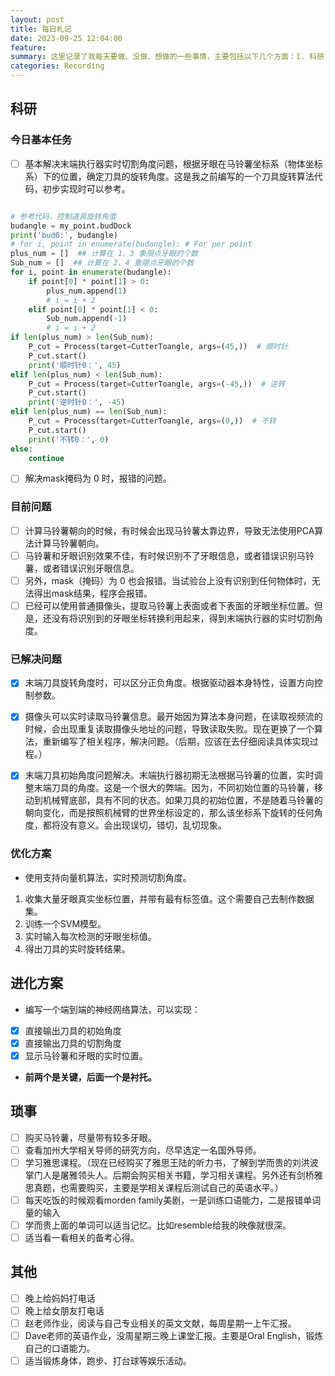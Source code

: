 ```yaml
---
layout: post
title: 每日札记
date: 2023-09-25 12:04:00
feature: 
summary: 这里记录了我每天要做、没做、想做的一些事情，主要包括以下几个方面：1. 科研；2.琐事；3.其他等三个方面的事情。记录的主要目的是方便自己查看，二是还可以随时分享给我的老师、朋友，让身边人知道我在做什么，三个目的是，复盘和回顾自己的生活、科研等经历，最后，争取捕捉天马行空的想法，不让ta悄然消失。
categories: Recording
---
```


## 科研

### 今日基本任务
- [ ] 基本解决末端执行器实时切割角度问题，根据牙眼在马铃薯坐标系（物体坐标系）下的位置，确定刀具的旋转角度。这是我之前编写的一个刀具旋转算法代码，初步实现时可以参考。

```py

# 参考代码，控制道具旋转角度
budangle = my_point.budDock
print('bud0:', budangle)
# for i, point in enumerate(budangle): # For per point
plus_num = []  ## 计算在 1、3 象限点牙眼的个数
Sub_num = []  ## 计算在 2、4 象限点牙眼的个数
for i, point in enumerate(budangle):
    if point[0] * point[1] > 0:
        plus_num.append(1)
        # i = i + 2
    elif point[0] * point[1] < 0:
        Sub_num.append(-1)
        # i = i + 2
if len(plus_num) > len(Sub_num):
    P_cut = Process(target=CutterToangle, args=(45,))  # 顺时针
    P_cut.start()
    print('顺时针0：', 45)
elif len(plus_num) < len(Sub_num):
    P_cut = Process(target=CutterToangle, args=(-45,))  # 逆转
    P_cut.start()
    print('逆时针0：', -45)
elif len(plus_num) == len(Sub_num):
    P_cut = Process(target=CutterToangle, args=(0,))  # 不转
    P_cut.start()
    print('不转0：', 0)
else:
    continue
```

- [ ] 解决mask掩码为 0 时，报错的问题。

### 目前问题
- [ ] 计算马铃薯朝向的时候，有时候会出现马铃薯太靠边界，导致无法使用PCA算法计算马铃薯朝向。
- [ ] 马铃薯和牙眼识别效果不佳，有时候识别不了牙眼信息，或者错误识别马铃薯，或者错误识别牙眼信息。
- [ ] 另外，mask（掩码）为 0 也会报错。当试验台上没有识别到任何物体时，无法得出mask结果，程序会报错。
- [ ] 已经可以使用普通摄像头，提取马铃薯上表面或者下表面的牙眼坐标位置。但是，还没有将识别到的牙眼坐标转换利用起来，得到末端执行器的实时切割角度。

### 已解决问题

- [x] 末端刀具旋转角度时，可以区分正负角度。根据驱动器本身特性，设置方向控制参数。
- [x] 摄像头可以实时读取马铃薯信息。最开始因为算法本身问题，在读取视频流的时候，会出现重复读取摄像头地址的问题，导致读取失败。现在更换了一个算法，重新编写了相关程序，解决问题。（后期，应该在去仔细阅读具体实现过程。）
- [x] 末端刀具初始角度问题解决。末端执行器初期无法根据马铃薯的位置，实时调整末端刀具的角度。这是一个很大的弊端。因为，不同初始位置的马铃薯，移动到机械臂底部，具有不同的状态。如果刀具的初始位置，不是随着马铃薯的朝向变化，而是按照机械臂的世界坐标设定的，那么该坐标系下旋转的任何角度，都将没有意义。会出现误切，错切，乱切现象。


### 优化方案

- 使用支持向量机算法，实时预测切割角度。

1. 收集大量牙眼真实坐标位置，并带有最有标签值。这个需要自己去制作数据集。
2. 训练一个SVM模型。
3. 实时输入每次检测的牙眼坐标值。
4. 得出刀具的实时旋转结果。


## 进化方案

- 编写一个端到端的神经网络算法，可以实现：
- [x] 直接输出刀具的初始角度
- [x] 直接输出刀具的切割角度
- [x] 显示马铃薯和牙眼的实时位置。
- **前两个是关键，后面一个是衬托。**


## 琐事
- [ ] 购买马铃薯，尽量带有较多牙眼。
- [ ] 查看加州大学相关导师的研究方向，尽早选定一名国外导师。
- [ ] 学习雅思课程。（现在已经购买了雅思王陆的听力书，了解到学而贵的刘洪波掌门人是屠雅领头人。后期会购买相关书籍，学习相关课程。另外还有剑桥雅思真题，也需要购买，主要是学相关课程后测试自己的英语水平。）
- [ ] 每天吃饭的时候观看morden family美剧，一是训练口语能力，二是报错单词量的输入
- [ ] 学而贵上面的单词可以适当记忆。比如resemble给我的映像就很深。
- [ ] 适当看一看相关的备考心得。

## 其他

- [ ] 晚上给妈妈打电话
- [ ] 晚上给女朋友打电话
- [ ] 赵老师作业，阅读与自己专业相关的英文文献，每周星期一上午汇报。
- [ ] Dave老师的英语作业，没周星期三晚上课堂汇报。主要是Oral English，锻炼自己的口语能力。
- [ ] 适当锻炼身体，跑步、打台球等娱乐活动。
